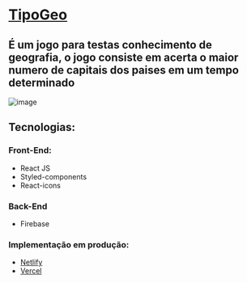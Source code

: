 # [TipoGeo](https://tipogeo.vercel.app/)

## É um jogo para testas conhecimento de geografia, o jogo consiste em acerta o maior numero de capitais dos paises em um tempo determinado

![image](https://user-images.githubusercontent.com/68666964/134706790-2d613ffb-2397-4703-a0c4-e384bc40e85d.png)

## Tecnologias: 
### Front-End:
- React JS
- Styled-components
- React-icons

### Back-End
- Firebase

### Implementação em produção:
- [Netlify](https://tipogeo.netlify.app/)
- [Vercel](https://tipogeo.vercel.app/)
